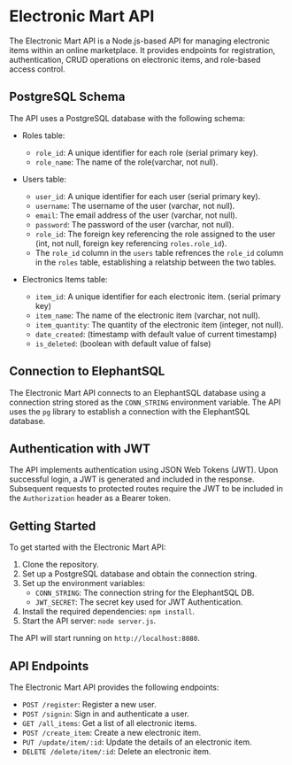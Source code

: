 # Electronic Mart API

The Electronic Mart API is a Node.js-based API for managing electronic items within an online marketplace. It provides endpoints for registration, authentication, CRUD operations on electronic items, and role-based access control.

## PostgreSQL Schema

The API uses a PostgreSQL database with the following schema:

- Roles table:
  - `role_id`: A unique identifier for each role (serial primary key).
  - `role_name`: The name of the role(varchar, not null).

- Users table:
  - `user_id`: A unique identifier for each user (serial primary key).
  - `username`: The username of the user (varchar, not null).
  - `email`: The email address of the user (varchar, not null).
  - `password`: The password of the user (varchar, not null).
  - `role_id`: The foreign key referencing the role assigned to the user (int, not null, foreign key referencing `roles.role_id`).
  - The `role_id` column in the `users` table refrences the `role_id` column
    in the `roles` table, establishing a relatship between the two tables.

- Electronics Items table:
  - `item_id`: A unique identifier for each electronic item. (serial primary key)
  - `item_name`: The name of the electronic item (varchar, not null).
  - `item_quantity`: The quantity of the electronic item (integer, not null).
  - `date_created`: (timestamp with default value of current timestamp)
  - `is_deleted`: (boolean with default value of false)

## Connection to ElephantSQL

The Electronic Mart API connects to an ElephantSQL database using a connection string stored as the `CONN_STRING` environment variable. The API uses the `pg` library to establish a connection with the ElephantSQL database.

## Authentication with JWT

The API implements authentication using JSON Web Tokens (JWT). Upon successful login, a JWT is generated and included in the response. Subsequent requests to protected routes require the JWT to be included in the `Authorization` header as a Bearer token.

## Getting Started

To get started with the Electronic Mart API:

1. Clone the repository.
2. Set up a PostgreSQL database and obtain the connection string.
3. Set up the environment variables:
    - `CONN_STRING`: The connection string for the ElephantSQL DB.
    - `JWT_SECRET`: The secret key used for JWT Authentication.
4. Install the required dependencies: `npm install`.
5. Start the API server: `node server.js`.

The API will start running on `http://localhost:8080`.

## API Endpoints

The Electronic Mart API provides the following endpoints:
- `POST /register`: Register a new user.
- `POST /signin`: Sign in and authenticate a user.
- `GET /all_items`: Get a list of all electronic items.
- `POST /create_item`: Create a new electronic item.
- `PUT /update/item/:id`: Update the details of an electronic item.
- `DELETE /delete/item/:id`: Delete an electronic item.

